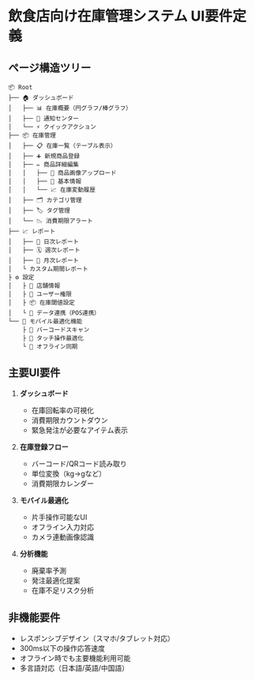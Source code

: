 # 飲食店向け在庫管理システム UI要件定義

## ページ構造ツリー
```
📦 Root
├── 🏠 ダッシュボード
│   ├── 📊 在庫概要（円グラフ/棒グラフ）
│   ├── 🔔 通知センター
│   └── ⚡ クイックアクション
├── 📦 在庫管理
│   ├── 📋 在庫一覧（テーブル表示）
│   ├── ➕ 新規商品登録
│   ├── ✏️ 商品詳細編集
│   │   ├── 📸 商品画像アップロード
│   │   ├── 📝 基本情報
│   │   └── 📈 在庫変動履歴
│   ├── 🗂️ カテゴリ管理
│   ├── 🏷️ タグ管理
│   └── 📉 消費期限アラート
├── 📈 レポート
│   ├── 📆 日次レポート
│   ├── 🗓️ 週次レポート
│   ├── 📅 月次レポート
│   └️ カスタム期間レポート
├️ ⚙️ 設定
│   ├️ 🏢 店舗情報
│   ├️ 👥 ユーザー権限
│   ├️ 📦 在庫閾値設定
│   └️ 🔄 データ連携（POS連携）
└── 📱 モバイル最適化機能
    ├️ 📸 バーコードスキャン
    ├️ 📲 タッチ操作最適化
    └️ 📶 オフライン同期
```

## 主要UI要件
1. **ダッシュボード**
   - 在庫回転率の可視化
   - 消費期限カウントダウン
   - 緊急発注が必要なアイテム表示

2. **在庫登録フロー**
   - バーコード/QRコード読み取り
   - 単位変換（kg→gなど）
   - 消費期限カレンダー

3. **モバイル最適化**
   - 片手操作可能なUI
   - オフライン入力対応
   - カメラ連動画像認識

4. **分析機能**
   - 廃棄率予測
   - 発注最適化提案
   - 在庫不足リスク分析

## 非機能要件
- レスポンシブデザイン（スマホ/タブレット対応）
- 300ms以下の操作応答速度
- オフライン時でも主要機能利用可能
- 多言語対応（日本語/英語/中国語）
